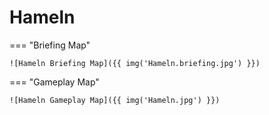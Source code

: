 # Hameln

=== "Briefing Map"

    ![Hameln Briefing Map]({{ img('Hameln.briefing.jpg') }})

=== "Gameplay Map"

    ![Hameln Gameplay Map]({{ img('Hameln.jpg') }})
